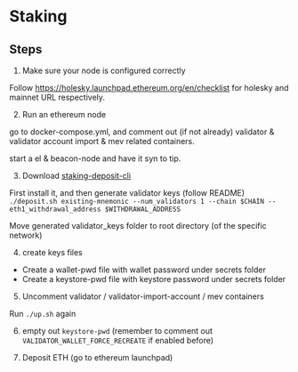 # Staking

## Steps

1. Make sure your node is configured correctly

Follow https://holesky.launchpad.ethereum.org/en/checklist for holesky and mainnet URL respectively.

2. Run an ethereum node

go to docker-compose.yml, and comment out (if not already) validator & validator account import & mev related containers.

start a el & beacon-node and have it syn to tip.

3. Download [staking-deposit-cli](https://github.com/ethereum/staking-deposit-cli)

First install it, and then generate validator keys (follow README)
`./deposit.sh existing-mnemonic --num_validators 1 --chain $CHAIN --eth1_withdrawal_address $WITHDRAWAL_ADDRESS`

Move generated validator_keys folder to root directory (of the specific network)

4. create keys files

* Create a wallet-pwd file with wallet password under secrets folder
* Create a keystore-pwd file with keystore password under secrets folder

5. Uncomment validator / validator-import-account / mev containers

Run `./up.sh` again

6. empty out `keystore-pwd` (remember to comment out `VALIDATOR_WALLET_FORCE_RECREATE` if enabled before)

6. Deposit ETH (go to ethereum launchpad)